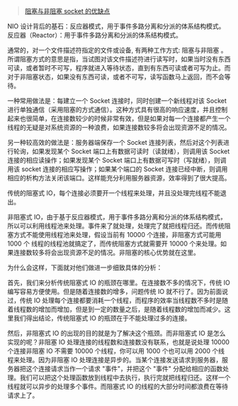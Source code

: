 > [阻塞与非阻塞 socket 的优缺点](https://www.cnblogs.com/sunada2005/p/3591378.html)

​NIO 设计背后的基石：反应器模式，用于事件多路分离和分派的体系结构模式。 反应器（Reactor）：用于事件多路分离和分派的体系结构模式。

​通常的，对一个文件描述符指定的文件或设备, 有两种工作方式: 阻塞与非阻塞 。所谓阻塞方式的意思是指，当试图对该文件描述符进行读写时，如果当时没有东西可读，或者暂时不可写，程序就进入等待状态，直到有东西可读或者可写为止。而对于非阻塞状态，如果没有东西可读，或者不可写，读写函数马上返回，而不会等待。

​一种常用做法是：每建立一个 Socket 连接时，同时创建一个新线程对该 Socket 进行单独通信（采用阻塞的方式通信）。这种方式具有很高的响应速度，并且控制起来也很简单，在连接数较少的时候非常有效，但是如果对每一个连接都产生一个线程的无疑是对系统资源的一种浪费，如果连接数较多将会出现资源不足的情况。

​另一种较高效的做法是：服务器端保存一个 Socket 连接列表，然后对这个列表进行轮询，如果发现某个 Socket 端口上有数据可读时（读就绪），则调用该 Socket 连接的相应读操作；如果发现某个 Socket 端口上有数据可写时（写就绪），则调用该 socket 连接的相应写操作；如果某个端口的 Socket 连接已经中断，则调用相应的析构方法关闭该端口。这样能充分利用服务器资源，效率得到了很大提高。

​传统的阻塞式 IO，每个连接必须要开一个线程来处理，并且没处理完线程不能退出。

​非阻塞式 IO，由于基于反应器模式，用于事件多路分离和分派的体系结构模式，所以可以利用线程池来处理。事件来了就处理，处理完了就把线程归还。而传统阻塞方式不能使用线程池来处理，假设当前有 10000 个连接，非阻塞方式可能用 1000 个 线程的线程池就搞定了，而传统阻塞方式就需要开 10000 个来处理。如果连接数较多将会出现资源不足的情况。非阻塞的核心优势就在这里。

​为什么会这样，下面就对他们做进一步细致具体的分析：

​首先，我们来分析传统阻塞式 IO 的瓶颈在哪里。在连接数不多的情况下，传统 IO 编写容易方便使用。但是随着连接数的增多，问题传统 IO 就不行了。因为前面说过，传统 IO 处理每个连接都要消耗一个线程，而程序的效率当线程数不多时是随着线程数的增加而增加，但是到一定的数量之后，是随着线程数的增加而减少。这里我们得出结论，传统阻塞式 IO 的瓶颈在于不能处理过多的连接。

​然后，非阻塞式 IO 的出现的目的就是为了解决这个瓶颈。而非阻塞式 IO 是怎么实现的呢？非阻塞 IO 处理连接的线程数和连接数没有联系，也就是说处理 10000 个连接非阻塞 IO 不需要 10000 个线程，你可以用 1000 个也可以用 2000 个线程来处理。因为非阻塞 IO 处理连接是异步的。当某个连接发送请求到服务器，服务器把这个连接请求当作一个请求 "事件"，并把这个 "事件" 分配给相应的函数处理。我们可以把这个处理函数放到线程中去执行，执行完就把线程归还。这样一个线程就可以异步的处理多个事件。而阻塞式 IO 的线程的大部分时间都浪费在等待请求上了。
